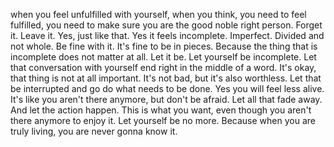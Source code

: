when you feel unfulfilled with yourself, when you think, you need to feel fulfilled, you need to make sure you are the good noble right person. Forget it. Leave it. Yes, just like that. Yes it feels incomplete. Imperfect. Divided and not whole. Be fine with it. It's fine to be in pieces. Because the thing that is incomplete does not matter at all. Let it be. Let yourself be incomplete. Let that conversation with yourself end right in the middle of a word. It's okay, that thing is not at all important. It's not bad, but it's also worthless.  Let that be interrupted and go do what needs to be done. Yes you will feel less alive. It's like you aren't there anymore, but don't be afraid. Let all that fade away. And let the action happen. This is what you want, even though you aren't there anymore to enjoy it. Let yourself be no more. Because when you are truly living, you are never gonna know it.